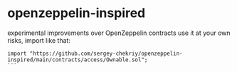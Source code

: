 # openzeppelin-inspired

experimental improvements over OpenZeppelin contracts
use it at your own risks, import like that:
````
import "https://github.com/sergey-chekriy/openzeppelin-inspired/main/contracts/access/Ownable.sol";
```
